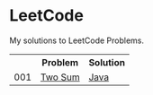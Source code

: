# LeetCode
My solutions to LeetCode Problems.

<table>
  <tr>
  <th></th>
  <th>Problem</th>
  <th>Solution</th>
  </tr>
  
  <tr>
  <td>001</td>
  <td><a href = "https://leetcode.com/problems/two-sum/">Two Sum</a></td>
  <td><a href = "https://github.com/Nipuni-Wimangsa/LeetCode/blob/main/Two%20Sum/TwoSum.java">Java</a></td>
  </tr>
  
  </table>
  
  
